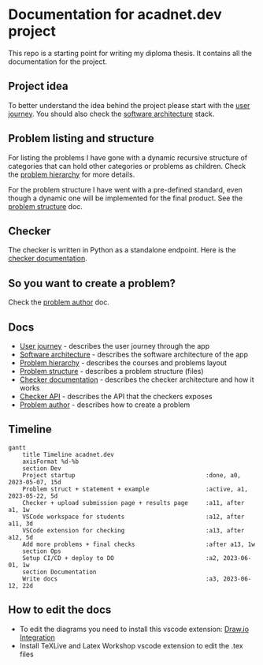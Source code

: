 # Documentation for acadnet.dev project
This repo is a starting point for writing my diploma thesis. It contains all the documentation for the project.

## Project idea
To better understand the idea behind the project please start with the [user journey](docs/user-journey.md). You should also check the [software architecture](docs/software-architecture.md) stack.

## Problem listing and structure
For listing the problems I have gone with a dynamic recursive structure of categories that can hold other categories or problems as children. Check the [problem hierarchy](docs/problem-hierarchy.md) for more details.

For the problem structure I have went with a pre-defined standard, even though a dynamic one will be implemented for the final product. See the [problem structure](docs/problem-structure.md) doc.

## Checker
The checker is written in Python as a standalone endpoint. Here is the [checker documentation](docs/checker-api.md).

## So you want to create a problem?
Check the [problem author](docs/problem-author.md) doc.

## Docs
* [User journey](docs/user-journey.md) - describes the user journey through the app
* [Software architecture](docs/software-architecture.md) - describes the software architecture of the app
* [Problem hierarchy](docs/problem-hierarchy.md) - describes the courses and problems layout
* [Problem structure](docs/problem-structure.md) - describes a problem structure (files)
* [Checker documentation](docs/checker.md) - describes the checker architecture and how it works
* [Checker API](docs/checker-api.md) - describes the API that the checkers exposes
* [Problem author](docs/problem-author.md) - describes how to create a problem

## Timeline
```mermaid
gantt
    title Timeline acadnet.dev
    axisFormat %d-%b
    section Dev
    Project startup                                     :done, a0, 2023-05-07, 15d
    Problem struct + statement + example                :active, a1, 2023-05-22, 5d
    Checker + upload submission page + results page     :a11, after a1, 1w
    VSCode workspace for students                       :a12, after a11, 3d
    VSCode extension for checking                       :a13, after a12, 5d
    Add more problems + final checks                    :after a13, 1w
    section Ops
    Setup CI/CD + deploy to DO                          :a2, 2023-06-01, 1w
    section Documentation
    Write docs                                          :a3, 2023-06-12, 22d
```

## How to edit the docs
* To edit the diagrams you need to install this vscode extension: [Draw.io Integration](https://marketplace.visualstudio.com/items?itemName=hediet.vscode-drawio)
* Install TeXLive and Latex Workshop vscode extension to edit the .tex files